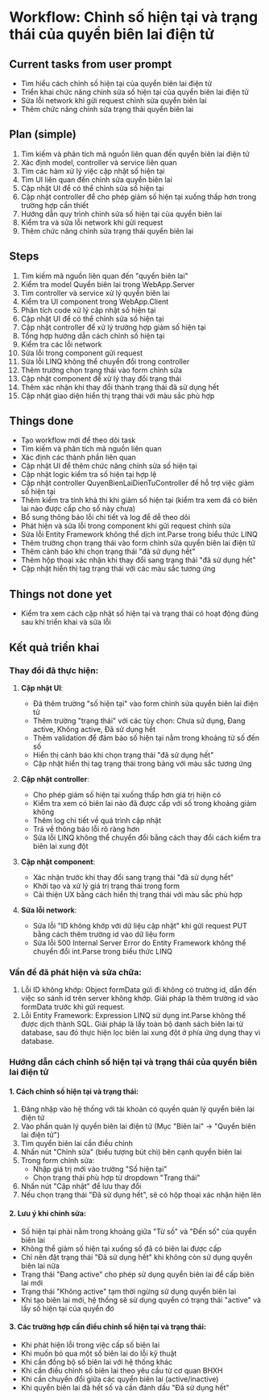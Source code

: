 # Workflow: Chỉnh số hiện tại và trạng thái của quyển biên lai điện tử

## Current tasks from user prompt
- Tìm hiểu cách chỉnh số hiện tại của quyển biên lai điện tử
- Triển khai chức năng chỉnh sửa số hiện tại của quyển biên lai điện tử
- Sửa lỗi network khi gửi request chỉnh sửa quyển biên lai
- Thêm chức năng chỉnh sửa trạng thái quyển biên lai

## Plan (simple)
1. Tìm kiếm và phân tích mã nguồn liên quan đến quyển biên lai điện tử
2. Xác định model, controller và service liên quan
3. Tìm các hàm xử lý việc cập nhật số hiện tại
4. Tìm UI liên quan đến chỉnh sửa quyển biên lai
5. Cập nhật UI để có thể chỉnh sửa số hiện tại
6. Cập nhật controller để cho phép giảm số hiện tại xuống thấp hơn trong trường hợp cần thiết
7. Hướng dẫn quy trình chỉnh sửa số hiện tại của quyển biên lai
8. Kiểm tra và sửa lỗi network khi gửi request
9. Thêm chức năng chỉnh sửa trạng thái quyển biên lai

## Steps
1. Tìm kiếm mã nguồn liên quan đến "quyển biên lai"
2. Kiểm tra model Quyển biên lai trong WebApp.Server
3. Tìm controller và service xử lý quyển biên lai
4. Kiểm tra UI component trong WebApp.Client
5. Phân tích code xử lý cập nhật số hiện tại
6. Cập nhật UI để có thể chỉnh sửa số hiện tại
7. Cập nhật controller để xử lý trường hợp giảm số hiện tại
8. Tổng hợp hướng dẫn cách chỉnh số hiện tại
9. Kiểm tra các lỗi network
10. Sửa lỗi trong component gửi request
11. Sửa lỗi LINQ không thể chuyển đổi trong controller
12. Thêm trường chọn trạng thái vào form chỉnh sửa
13. Cập nhật component để xử lý thay đổi trạng thái
14. Thêm xác nhận khi thay đổi thành trạng thái đã sử dụng hết
15. Cập nhật giao diện hiển thị trạng thái với màu sắc phù hợp

## Things done
- Tạo workflow mới để theo dõi task
- Tìm kiếm và phân tích mã nguồn liên quan
- Xác định các thành phần liên quan 
- Cập nhật UI để thêm chức năng chỉnh sửa số hiện tại
- Cập nhật logic kiểm tra số hiện tại hợp lệ
- Cập nhật controller QuyenBienLaiDienTuController để hỗ trợ việc giảm số hiện tại
- Thêm kiểm tra tính khả thi khi giảm số hiện tại (kiểm tra xem đã có biên lai nào được cấp cho số này chưa)
- Bổ sung thông báo lỗi chi tiết và log để dễ theo dõi
- Phát hiện và sửa lỗi trong component khi gửi request chỉnh sửa
- Sửa lỗi Entity Framework không thể dịch int.Parse trong biểu thức LINQ
- Thêm trường chọn trạng thái vào form chỉnh sửa quyển biên lai điện tử
- Thêm cảnh báo khi chọn trạng thái "đã sử dụng hết"
- Thêm hộp thoại xác nhận khi thay đổi sang trạng thái "đã sử dụng hết"
- Cập nhật hiển thị tag trạng thái với các màu sắc tương ứng

## Things not done yet
- Kiểm tra xem cách cập nhật số hiện tại và trạng thái có hoạt động đúng sau khi triển khai và sửa lỗi

## Kết quả triển khai

### Thay đổi đã thực hiện:

1. **Cập nhật UI**:
   - Đã thêm trường "số hiện tại" vào form chỉnh sửa quyển biên lai điện tử
   - Thêm trường "trạng thái" với các tùy chọn: Chưa sử dụng, Đang active, Không active, Đã sử dụng hết
   - Thêm validation để đảm bảo số hiện tại nằm trong khoảng từ số đến số
   - Hiển thị cảnh báo khi chọn trạng thái "đã sử dụng hết"
   - Cập nhật hiển thị tag trạng thái trong bảng với màu sắc tương ứng

2. **Cập nhật controller**:
   - Cho phép giảm số hiện tại xuống thấp hơn giá trị hiện có
   - Kiểm tra xem có biên lai nào đã được cấp với số trong khoảng giảm không
   - Thêm log chi tiết về quá trình cập nhật
   - Trả về thông báo lỗi rõ ràng hơn
   - Sửa lỗi LINQ không thể chuyển đổi bằng cách thay đổi cách kiểm tra biên lai xung đột

3. **Cập nhật component**:
   - Xác nhận trước khi thay đổi sang trạng thái "đã sử dụng hết"
   - Khởi tạo và xử lý giá trị trạng thái trong form
   - Cải thiện UX bằng cách hiển thị trạng thái với màu sắc phù hợp

4. **Sửa lỗi network**:
   - Sửa lỗi "ID không khớp với dữ liệu cập nhật" khi gửi request PUT bằng cách thêm trường id vào dữ liệu form
   - Sửa lỗi 500 Internal Server Error do Entity Framework không thể chuyển đổi int.Parse trong biểu thức LINQ

### Vấn đề đã phát hiện và sửa chữa:
1. Lỗi ID không khớp: Object formData gửi đi không có trường id, dẫn đến việc so sánh id trên server không khớp. Giải pháp là thêm trường id vào formData trước khi gửi request.
2. Lỗi Entity Framework: Expression LINQ sử dụng int.Parse không thể được dịch thành SQL. Giải pháp là lấy toàn bộ danh sách biên lai từ database, sau đó thực hiện lọc biên lai xung đột ở phía ứng dụng thay vì database.

### Hướng dẫn cách chỉnh số hiện tại và trạng thái của quyển biên lai điện tử

#### 1. Cách chỉnh số hiện tại và trạng thái:
1. Đăng nhập vào hệ thống với tài khoản có quyền quản lý quyển biên lai điện tử
2. Vào phần quản lý quyển biên lai điện tử (Mục "Biên lai" -> "Quyển biên lai điện tử")
3. Tìm quyển biên lai cần điều chỉnh 
4. Nhấn nút "Chỉnh sửa" (biểu tượng bút chì) bên cạnh quyển biên lai
5. Trong form chỉnh sửa:
   - Nhập giá trị mới vào trường "Số hiện tại"
   - Chọn trạng thái phù hợp từ dropdown "Trạng thái"
6. Nhấn nút "Cập nhật" để lưu thay đổi
7. Nếu chọn trạng thái "Đã sử dụng hết", sẽ có hộp thoại xác nhận hiện lên

#### 2. Lưu ý khi chỉnh sửa:
- Số hiện tại phải nằm trong khoảng giữa "Từ số" và "Đến số" của quyển biên lai
- Không thể giảm số hiện tại xuống số đã có biên lai được cấp
- Chỉ nên đặt trạng thái "Đã sử dụng hết" khi không còn sử dụng quyển biên lai nữa
- Trạng thái "Đang active" cho phép sử dụng quyển biên lai để cấp biên lai mới
- Trạng thái "Không active" tạm thời ngừng sử dụng quyển biên lai
- Khi tạo biên lai mới, hệ thống sẽ sử dụng quyển có trạng thái "active" và lấy số hiện tại của quyển đó

#### 3. Các trường hợp cần điều chỉnh số hiện tại và trạng thái:
- Khi phát hiện lỗi trong việc cấp số biên lai
- Khi muốn bỏ qua một số biên lai do lỗi kỹ thuật
- Khi cần đồng bộ số biên lai với hệ thống khác
- Khi cần điều chỉnh số biên lai theo yêu cầu từ cơ quan BHXH
- Khi cần chuyển đổi giữa các quyển biên lai (active/inactive)
- Khi quyển biên lai đã hết số và cần đánh dấu "Đã sử dụng hết" 